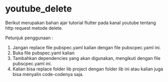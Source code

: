 # youtube_delete

Berikut merupakan bahan ajar tutorial flutter pada kanal youtube tentang http request metode delete.

Petunjuk penggunaan :

1. Jangan replace file pubspec.yaml kalian dengan file pubscpec.yaml ini.
2. Buka file pubspec.yaml kalian
3. Tambahkan dependencies yang akan digunakan, mengikuti dengan file pubscpec.yaml ini.
4. Kalian bisa replace folder lib project dengan folder lib ini atau kalian juga bisa menyalin code-codenya saja.